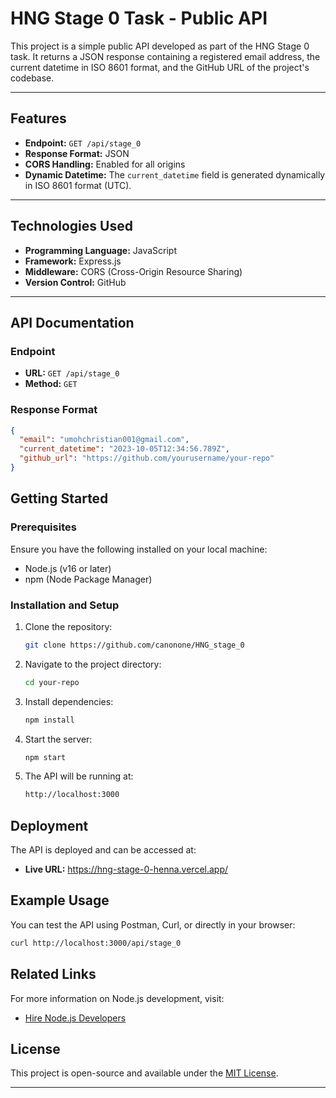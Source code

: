 # HNG Stage 0 Task - Public API

This project is a simple public API developed as part of the HNG Stage 0 task. It returns a JSON response containing a registered email address, the current datetime in ISO 8601 format, and the GitHub URL of the project's codebase.

---

## **Features**

- **Endpoint:** `GET /api/stage_0`
- **Response Format:** JSON
- **CORS Handling:** Enabled for all origins
- **Dynamic Datetime:** The `current_datetime` field is generated dynamically in ISO 8601 format (UTC).

---

## **Technologies Used**

- **Programming Language:** JavaScript
- **Framework:** Express.js
- **Middleware:** CORS (Cross-Origin Resource Sharing)
- **Version Control:** GitHub

---

## **API Documentation**

### **Endpoint**

- **URL:** `GET /api/stage_0`
- **Method:** `GET`

### **Response Format**

```json
{
  "email": "umohchristian001@gmail.com",
  "current_datetime": "2023-10-05T12:34:56.789Z",
  "github_url": "https://github.com/yourusername/your-repo"
}
```

## Getting Started

### Prerequisites

Ensure you have the following installed on your local machine:

- Node.js (v16 or later)
- npm (Node Package Manager)

### Installation and Setup

1. Clone the repository:
   ```sh
   git clone https://github.com/canonone/HNG_stage_0
   ```
2. Navigate to the project directory:
   ```sh
   cd your-repo
   ```
3. Install dependencies:
   ```sh
   npm install
   ```
4. Start the server:
   ```sh
   npm start
   ```
5. The API will be running at:
   ```sh
   http://localhost:3000
   ```

## Deployment

The API is deployed and can be accessed at:

- **Live URL:** https://hng-stage-0-henna.vercel.app/

## Example Usage

You can test the API using Postman, Curl, or directly in your browser:

```sh
curl http://localhost:3000/api/stage_0
```

## Related Links

For more information on Node.js development, visit:

- [Hire Node.js Developers](https://hng.tech/hire/nodejs-developers)

## License

This project is open-source and available under the [MIT License](LICENSE).

---
